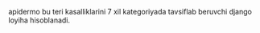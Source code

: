 apidermo bu teri kasalliklarini 7 xil kategoriyada tavsiflab beruvchi django loyiha hisoblanadi.  
 
 
